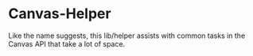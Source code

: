 # Canvas-Helper
Like the name suggests, this lib/helper assists with common tasks in the Canvas API that take a lot of space.
